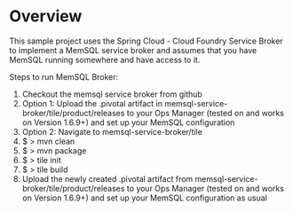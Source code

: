 
# Overview

This sample project uses the Spring Cloud - Cloud Foundry Service Broker to implement a MemSQL service broker and assumes that you have MemSQL running somewhere and have access to it.

Steps to run MemSQL Broker:

1. Checkout the memsql service broker from github
2. Option 1: Upload the .pivotal artifact in memsql-service-broker/tile/product/releases to your Ops Manager (tested on and works on Version 1.6.9+) and set up your MemSQL configuration
3. Option 2: Navigate to memsql-service-broker/tile
4. $ > mvn clean
5. $ > mvn package
6. $ > tile init
7. $ > tile build
8. Upload the newly created .pivotal artifact from memsql-service-broker/tile/product/releases to your Ops Manager (tested on and works on Version 1.6.9+) and set up your MemSQL configuration as usual



